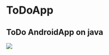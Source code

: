 # ToDoApp

 ToDo AndroidApp on java
---
![](https://img.shields.io/tokei/lines/github/cppshizoidS/ToDoApp)
